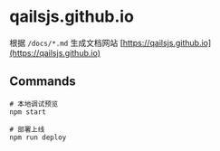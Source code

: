 # qailsjs.github.io

根据 `/docs/*.md` 生成文档网站 [https://qailsjs.github.io](https://qailsjs.github.io)

## Commands
```
# 本地调试预览
npm start

# 部署上线
npm run deploy
```

